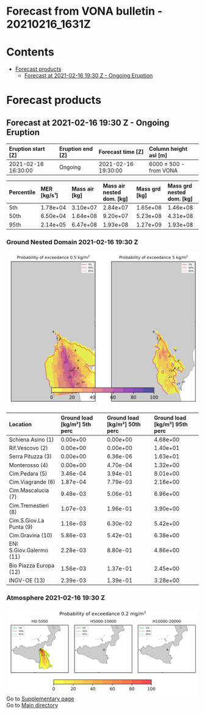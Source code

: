 
Forecast from VONA bulletin - 20210216_1631Z
============================================

Contents
========

* [Forecast products](#forecast-products)
	* [Forecast at 2021-02-16 19:30 Z - Ongoing Eruption](#forecast-at-2021-02-16-1930-z---ongoing-eruption)

# Forecast products

## Forecast at 2021-02-16 19:30 Z - Ongoing Eruption
  

|Eruption start [Z]|Eruption end [Z]|Forecast time [Z]|Column height asl [m]|
| :--- | :--- | :--- | :--- |
|2021-02-16 16:30:00|Ongoing|2021-02-16 19:30:00|6000 ± 500 - from VONA|
  
  

|Percentile|MER [kg/s¹]|Mass air [kg]|Mass air nested dom. [kg]|Mass grd [kg]|Mass grd nested dom. [kg]|
| :--- | :--- | :--- | :--- | :--- | :--- |
|5th|1.78e+04|3.10e+07|2.84e+07|1.65e+08|1.46e+08|
|50th|6.50e+04|1.64e+08|9.20e+07|5.23e+08|4.31e+08|
|95th|2.14e+05|6.47e+08|1.93e+08|1.27e+09|1.93e+08|
  

### Ground Nested Domain 2021-02-16 19:30 Z
  
![](./figures/probability_grd_2021_02_16_1930_grid_1_1.png)  
  
  
  
  
  
  
  
  
  
  
  
  

|Location|Ground load [kg/m²] 5th perc|Ground load [kg/m²] 50th perc|Ground load [kg/m²] 95th perc|
| :--- | :--- | :--- | :--- |
|Schiena Asino (1)|0.00e+00|0.00e+00|4.68e+00|
|Rif.Vescovo (2)|0.00e+00|0.00e+00|1.40e+01|
|Serra Pituzza (3)|0.00e+00|6.36e-06|1.63e+01|
|Monterosso (4)|0.00e+00|4.70e-04|1.32e+00|
|Cim.Pedara (5)|3.46e-04|3.94e-01|8.01e+00|
|Cim.Viagrande (6)|1.87e-04|7.79e-03|2.16e+00|
|Cim.Mascalucia (7)|9.48e-03|5.06e-01|6.96e+00|
|Cim.Tremestieri (8)|1.07e-03|1.96e-01|3.90e+00|
|Cim.S.Giov.La Punta (9)|1.16e-03|6.30e-02|5.42e+00|
|Cim.Gravina (10)|5.86e-03|5.42e-01|6.38e+00|
|ENI S.Giov.Galermo (11)|2.28e-03|8.80e-01|4.86e+00|
|Bio Piazza Europa (12)|1.56e-03|1.37e-01|2.45e+00|
|INGV-OE (13)|2.39e-03|1.39e-01|3.28e+00|
  

### Atmosphere 2021-02-16 19:30 Z
  
![](./figures/probability_air_2021_02_16_1930_grid_2_conclev_1_1.png)  
Go to [Supplementary page](Supplementary_page.md)  
Go to [Main directory](https://github.com/federicapardini/Real_time_ash_forecast)